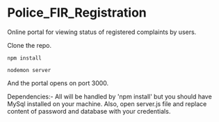 # Police_FIR_Registration
Online portal for viewing status of registered complaints by users.

Clone the repo.
```
npm install
```

```
nodemon server
```

And the portal opens on port 3000.

Dependencies:-
All will be handled by 'npm install' but you should have MySql installed on your machine.
Also, open server.js file and replace content of password and database with your credentials.
